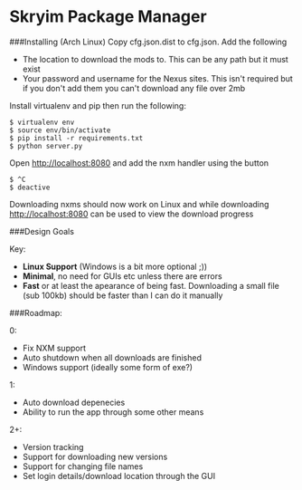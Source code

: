 Skryim Package Manager
======================

###Installing (Arch Linux)
Copy cfg.json.dist to cfg.json. Add the following

* The location to download the mods to. This can be any path but it must exist
* Your password and username for the Nexus sites. This isn't required but if you don't add them you can't download any file over 2mb

Install virtualenv and pip then run the following:

    $ virtualenv env
    $ source env/bin/activate
    $ pip install -r requirements.txt
    $ python server.py

Open [http://localhost:8080](http://localhost:8080) and add the nxm handler using the button

    $ ^C
    $ deactive

Downloading nxms should now work on Linux and while downloading [http://localhost:8080](http://localhost:8080) can be used to view the download progress

###Design Goals

Key:
* **Linux Support** (Windows is a bit more optional ;))
* **Minimal**, no need for GUIs etc unless there are errors
* **Fast** or at least the apearance of being fast. Downloading a small file (sub 100kb) should be faster than I can do it manually

###Roadmap:

0:
* Fix NXM support
* Auto shutdown when all downloads are finished
* Windows support (ideally some form of exe?)

1:
* Auto download depenecies
* Ability to run the app through some other means

2+:
* Version tracking
* Support for downloading new versions
* Support for changing file names
* Set login details/download location through the GUI
